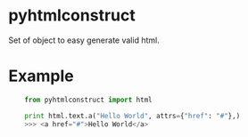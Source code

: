 # pyhtmlconstruct
Set of object to easy generate valid html.

# Example

```python
    from pyhtmlconstruct import html

    print html.text.a("Hello World", attrs={"href": "#"},)
    >>> <a href="#">Hello World</a>
```
